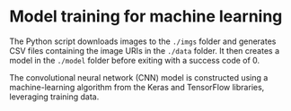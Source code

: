 # Model training for machine learning

The Python script downloads images to the `./imgs` folder and generates CSV files containing the image URIs in the `./data` folder. It then creates a model in the `./model` folder before exiting with a success code of 0.

The convolutional neural network (CNN) model is constructed using a machine-learning algorithm from the Keras and TensorFlow libraries, leveraging training data.